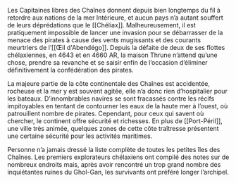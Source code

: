 Les Capitaines libres des Chaînes donnent depuis bien longtemps du fil à retordre aux nations de la mer Intérieure, et aucun pays n’a autant souffert de leurs déprédations que le [[Chéliax]]. Malheureusement, il est pratiquement impossible de lancer une invasion pour se débarrasser de la menace des pirates à cause des vents mugissants et des courants meurtriers de l’[[Œil d'Abendégo]]. Depuis la défaite de deux de ses flottes chélaxiennes, en 4643 et en 4660 AR, la maison Thrune n’attend qu’une chose, prendre sa revanche et se saisir enfin de l’occasion d’éliminer définitivement la confédération des pirates.

La majeure partie de la côte continentale des Chaînes est accidentée, rocheuse et la mer y est souvent agitée, elle n’a donc rien d’hospitalier pour les bateaux.
D’innombrables navires se sont fracassés contre les récifs impitoyables en tentant de contourner les eaux de la haute mer à l’ouest, où patrouillent nombre de pirates. Cependant,
pour ceux qui savent où chercher, le continent offre sécurité et richesses. En plus de [[Port-Péril]], une ville très animée, quelques zones de cette côte traîtresse présentent une certaine sécurité pour les activités maritimes.

Personne n’a jamais dressé la liste complète de toutes les petites
îles des Chaînes. Les premiers explorateurs chélaxiens ont
compilé des notes sur de nombreux endroits mais, après avoir
rencontré un trop grand nombre des inquiétantes ruines du
Ghol-Gan, les survivants ont préféré longer l’archipel.
